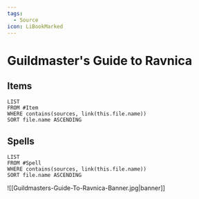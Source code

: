 ```yaml
---
tags:
  - Source
icon: LiBookMarked
---
```


# Guildmaster's Guide to Ravnica

## Items

```dataview
LIST
FROM #Item 
WHERE contains(sources, link(this.file.name))
SORT file.name ASCENDING
```

## Spells

```dataview
LIST
FROM #Spell
WHERE contains(sources, link(this.file.name))
SORT file.name ASCENDING
```

![[Guildmasters-Guide-To-Ravnica-Banner.jpg|banner]]
